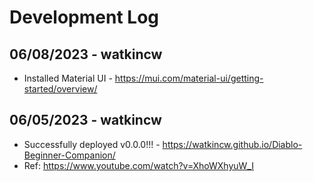 # Development Log

## 06/08/2023 - watkincw

* Installed Material UI - <https://mui.com/material-ui/getting-started/overview/>

## 06/05/2023 - watkincw

* Successfully deployed v0.0.0!!! - <https://watkincw.github.io/Diablo-Beginner-Companion/>
* Ref: <https://www.youtube.com/watch?v=XhoWXhyuW_I>
